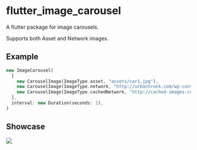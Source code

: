 # flutter_image_carousel

A flutter package for image carousels.

Supports both Asset and Network images.

## Example

```dart
new ImageCarousel(
  [
    new CarouselImage(ImageType.asset, "assets/car1.jpg"),
    new CarouselImage(ImageType.network, "http://urbantrunk.com/wp-content/uploads/2016/06/volkswagen-pink-beetle-thumbnail-1-990x667.jpg"),
    new CarouselImage(ImageType.cachedNetwork, "http://cached-images.com/image1.jpg"),
  ],
  interval: new Duration(seconds: 1),
)
```

## Showcase

![](https://github.com/theobouwman/flutter_image_carousel/blob/master/show_case_gif.gif)
